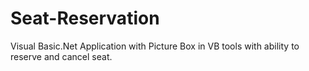 # Seat-Reservation
Visual Basic.Net Application with Picture Box in VB tools with ability to reserve and cancel seat.
